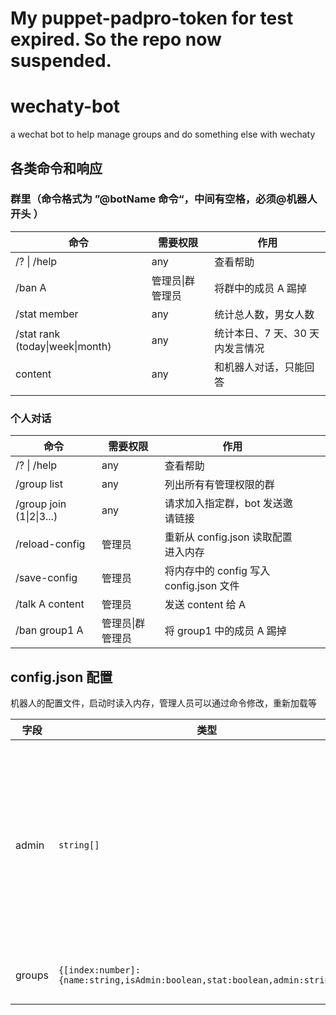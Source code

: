 # My puppet-padpro-token for test expired. So the repo now suspended.

# wechaty-bot

a wechat bot to help manage groups and do something else with wechaty

## 各类命令和响应

### 群里（命令格式为 ”@botName 命令“，中间有空格，必须@机器人 开头 ）

| 命令                            | 需要权限         | 作用                            |
| ------------------------------- | ---------------- | ------------------------------- |
| /? \| /help                     | any              | 查看帮助                        |
| /ban A                          | 管理员\|群管理员 | 将群中的成员 A 踢掉             |
| /stat member                    | any              | 统计总人数，男女人数            |
| /stat rank (today\|week\|month) | any              | 统计本日、7 天、30 天内发言情况 |
| content                         | any              | 和机器人对话，只能回答          |
|                                 |                  |                                 |

### 个人对话

| 命令                     | 需要权限         | 作用                                    |     |     |
| ------------------------ | ---------------- | --------------------------------------- | --- | --- |
| /? \| /help              | any              | 查看帮助                                |     |     |
| /group list              | any              | 列出所有有管理权限的群                  |     |     |
| /group join (1\|2\|3...) | any              | 请求加入指定群，bot 发送邀请链接        |     |     |
| /reload-config           | 管理员           | 重新从 config.json 读取配置进入内存     |     |     |
| /save-config             | 管理员           | 将内存中的 config 写入 config.json 文件 |     |     |
| /talk A content          | 管理员           | 发送 content 给 A                       |     |     |
| /ban group1 A            | 管理员\|群管理员 | 将 group1 中的成员 A 踢掉               |     |     |

## config.json 配置

机器人的配置文件，启动时读入内存，管理人员可以通过命令修改，重新加载等

| 字段   | 类型                                                                         | 含义                                                   |
| ------ | ---------------------------------------------------------------------------- | ------------------------------------------------------ |
| admin  | `string[]`                                                                   | 管理员 id 的列表，其中的微信号拥有管理机器人的最大权限 |
| groups | `{[index:number]:{name:string,isAdmin:boolean,stat:boolean,admin:string[]}}` | 所在的群组：                                           |
|        |                                                                              |                                                        |
